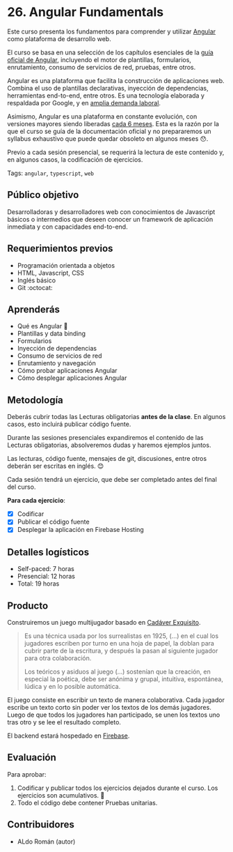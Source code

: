 # 26. Angular Fundamentals

Este curso presenta los fundamentos para comprender y utilizar
[Angular](https://angular.io) como plataforma de desarrollo web.

El curso se basa en una selección de los capítulos esenciales de la
[guía oficial de Angular](https://angular.io/docs), incluyendo el motor
de plantillas, formularios, enrutamiento, consumo de servicios de red,
pruebas, entre otros.

Angular es una plataforma que facilita la construcción de aplicaciones
web. Combina el uso de plantillas declarativas, inyección de dependencias,
herramientas end-to-end, entre otros. Es una tecnología elaborada y
respaldada por Google, y en [amplia demanda laboral](https://www.linkedin.com/jobs/search/?keywords=angular).

Asimismo, Angular es una plataforma en constante evolución, con versiones
mayores siendo liberadas [cada 6 meses](http://angularjs.blogspot.pe/2016/12/ok-let-me-explain-its-going-to-be.html).
Esta es la razón por la que el curso se guía de la documentación oficial
y no prepararemos un syllabus exhaustivo que puede quedar obsoleto en
algunos meses :hushed:.

Previo a cada sesión presencial, se requerirá la lectura de este contenido
y, en algunos casos, la codificación de ejercicios.

Tags: `angular`, `typescript`, `web`

## Público objetivo

Desarrolladoras y desarrolladores web con conocimientos de Javascript
básicos o intermedios que deseen conocer un framework de aplicación inmediata
y con capacidades end-to-end.

## Requerimientos previos

* Programación orientada a objetos
* HTML, Javascript, CSS
* Inglés básico
* Git :octocat:

## Aprenderás

* Qué es Angular :ghost:
* Plantillas y data binding
* Formularios
* Inyección de dependencias
* Consumo de servicios de red
* Enrutamiento y navegación
* Cómo probar aplicaciones Angular
* Cómo desplegar aplicaciones Angular

## Metodología

Deberás cubrir todas las Lecturas obligatorias **antes de la clase**.
En algunos casos, esto incluirá publicar código fuente.

Durante las sesiones presenciales expandiremos el contenido de las
Lecturas obligatorias, absolveremos dudas y haremos ejemplos juntos.

Las lecturas, código fuente, mensajes de git, discusiones, entre otros
deberán ser escritas en inglés. :blush:

Cada sesión tendrá un ejercicio, que debe ser completado antes del final del curso.

**Para cada ejercicio**:
 - [x] Codificar
 - [x] Publicar el código fuente
 - [x] Desplegar la aplicación en Firebase Hosting

## Detalles logísticos

* Self-paced: 7 horas
* Presencial: 12 horas
* Total: 19 horas

## Producto

Construiremos un juego multijugador basado en [Cadáver Exquisito](https://es.wikipedia.org/wiki/Cad%C3%A1ver_exquisito).

>  Es una técnica usada por los surrealistas en 1925, (...) en el cual los jugadores escriben por turno en una hoja de papel, la doblan para cubrir parte de la escritura, y después la pasan al siguiente jugador para otra colaboración.
>
>  Los teóricos y asiduos al juego (...) sostenían que la creación, en especial la poética, debe ser anónima y grupal, intuitiva, espontánea, lúdica y en lo posible automática.

El juego consiste en escribir un texto de manera colaborativa.
Cada jugador escribe un texto corto sin poder ver los textos de los demás jugadores.
Luego de que todos los jugadores han participado, se unen los textos uno tras otro y se lee el resultado completo.

El backend estará hospedado en [Firebase](https://firebase.google.com/).

## Evaluación

Para aprobar:

1. Codificar y publicar todos los ejercicios dejados durante el curso.
Los ejercicios son acumulativos. :dancer:
2. Todo el código debe contener Pruebas unitarias.

## Contribuidores

* ALdo Román (autor)
